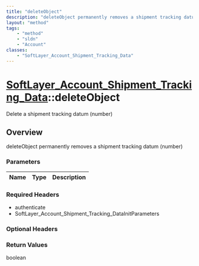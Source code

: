 ```yaml
---
title: "deleteObject"
description: "deleteObject permanently removes a shipment tracking datum (number)"
layout: "method"
tags:
    - "method"
    - "sldn"
    - "Account"
classes:
    - "SoftLayer_Account_Shipment_Tracking_Data"
---
```

# [SoftLayer_Account_Shipment_Tracking_Data](/reference/services/SoftLayer_Account_Shipment_Tracking_Data)::deleteObject

Delete a shipment tracking datum (number)


## Overview 
deleteObject permanently removes a shipment tracking datum (number) 

### Parameters 
|Name | Type | Description |
| --- | --- | --- |


### Required Headers
* authenticate
* SoftLayer_Account_Shipment_Tracking_DataInitParameters

### Optional Headers

### Return Values
boolean

